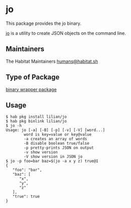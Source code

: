 # jo

This package provides the jo binary.

[jo](https://github.com/jpmens/jo) is a utility to create JSON objects on the
command line.

## Maintainers

The Habitat Maintainers humans@habitat.sh

## Type of Package

[binary wrapper package](https://www.habitat.sh/docs/best-practices/#binary-wrapper-packages)

## Usage

```
$ hab pkg install lilian/jo
$ hab pkg binlink lilian/jo
$ jo -h
Usage: jo [-a] [-B] [-p] [-v] [-V] [word...]
        word is key=value or key@value
        -a creates an array of words
        -B disable boolean true/false
        -p pretty-prints JSON on output
        -v show version
        -V show version in JSON jo
$ jo -p foo=bar baz=$(jo -a x y z) true@1
{
   "foo": "bar",
   "baz": [
      "x",
      "y",
      "z"
   ],
   "true": true
}
```
